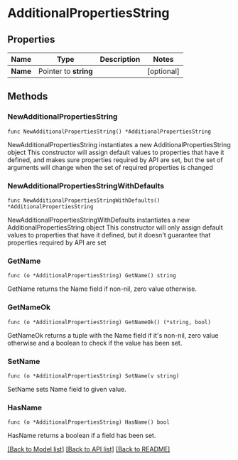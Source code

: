 # AdditionalPropertiesString

## Properties

Name | Type | Description | Notes
------------ | ------------- | ------------- | -------------
**Name** | Pointer to **string** |  | [optional] 

## Methods

### NewAdditionalPropertiesString

`func NewAdditionalPropertiesString() *AdditionalPropertiesString`

NewAdditionalPropertiesString instantiates a new AdditionalPropertiesString object
This constructor will assign default values to properties that have it defined,
and makes sure properties required by API are set, but the set of arguments
will change when the set of required properties is changed

### NewAdditionalPropertiesStringWithDefaults

`func NewAdditionalPropertiesStringWithDefaults() *AdditionalPropertiesString`

NewAdditionalPropertiesStringWithDefaults instantiates a new AdditionalPropertiesString object
This constructor will only assign default values to properties that have it defined,
but it doesn't guarantee that properties required by API are set

### GetName

`func (o *AdditionalPropertiesString) GetName() string`

GetName returns the Name field if non-nil, zero value otherwise.

### GetNameOk

`func (o *AdditionalPropertiesString) GetNameOk() (*string, bool)`

GetNameOk returns a tuple with the Name field if it's non-nil, zero value otherwise
and a boolean to check if the value has been set.

### SetName

`func (o *AdditionalPropertiesString) SetName(v string)`

SetName sets Name field to given value.

### HasName

`func (o *AdditionalPropertiesString) HasName() bool`

HasName returns a boolean if a field has been set.


[[Back to Model list]](../README.md#documentation-for-models) [[Back to API list]](../README.md#documentation-for-api-endpoints) [[Back to README]](../README.md)


